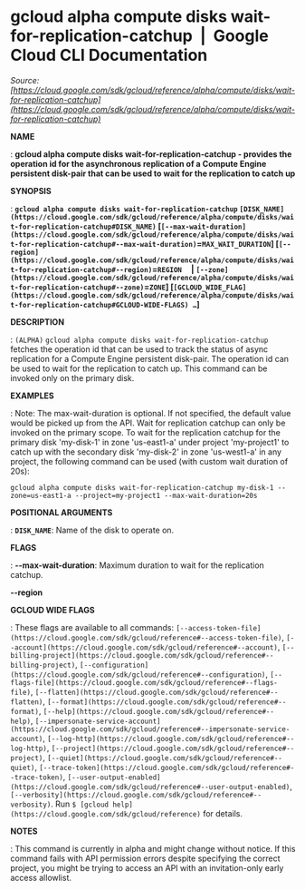 # gcloud alpha compute disks wait-for-replication-catchup  |  Google Cloud CLI Documentation

*Source: [https://cloud.google.com/sdk/gcloud/reference/alpha/compute/disks/wait-for-replication-catchup](https://cloud.google.com/sdk/gcloud/reference/alpha/compute/disks/wait-for-replication-catchup)*

**NAME**

: **gcloud alpha compute disks wait-for-replication-catchup - provides the operation id for the asynchronous replication of a Compute Engine persistent disk-pair that can be used to wait for the replication to catch up**

**SYNOPSIS**

: **`gcloud alpha compute disks wait-for-replication-catchup` `[DISK_NAME](https://cloud.google.com/sdk/gcloud/reference/alpha/compute/disks/wait-for-replication-catchup#DISK_NAME)` [`[--max-wait-duration](https://cloud.google.com/sdk/gcloud/reference/alpha/compute/disks/wait-for-replication-catchup#--max-wait-duration)`=`MAX_WAIT_DURATION`] [`[--region](https://cloud.google.com/sdk/gcloud/reference/alpha/compute/disks/wait-for-replication-catchup#--region)`=`REGION`     | `[--zone](https://cloud.google.com/sdk/gcloud/reference/alpha/compute/disks/wait-for-replication-catchup#--zone)`=`ZONE`] [`[GCLOUD_WIDE_FLAG](https://cloud.google.com/sdk/gcloud/reference/alpha/compute/disks/wait-for-replication-catchup#GCLOUD-WIDE-FLAGS) …`]**

**DESCRIPTION**

: `(ALPHA)` `gcloud alpha compute disks
wait-for-replication-catchup` fetches the operation id that can be used to
track the status of async replication for a Compute Engine persistent disk-pair.
The operation id can be used to wait for the replication to catch up. This
command can be invoked only on the primary disk.

**EXAMPLES**

: Note: The max-wait-duration is optional. If not specified, the default value
would be picked up from the API. Wait for replication catchup can only be
invoked on the primary scope. To wait for the replication catchup for the
primary disk 'my-disk-1' in zone 'us-east1-a' under project 'my-project1' to
catch up with the secondary disk 'my-disk-2' in zone 'us-west1-a' in any
project, the following command can be used (with custom wait duration of 20s):

```
gcloud alpha compute disks wait-for-replication-catchup my-disk-1 --zone=us-east1-a --project=my-project1 --max-wait-duration=20s
```

**POSITIONAL ARGUMENTS**

: **`DISK_NAME`**:
Name of the disk to operate on.

**FLAGS**

: **--max-wait-duration**:
Maximum duration to wait for the replication catchup.

**--region**

**GCLOUD WIDE FLAGS**

: These flags are available to all commands: `[--access-token-file](https://cloud.google.com/sdk/gcloud/reference#--access-token-file)`,
`[--account](https://cloud.google.com/sdk/gcloud/reference#--account)`, `[--billing-project](https://cloud.google.com/sdk/gcloud/reference#--billing-project)`,
`[--configuration](https://cloud.google.com/sdk/gcloud/reference#--configuration)`,
`[--flags-file](https://cloud.google.com/sdk/gcloud/reference#--flags-file)`,
`[--flatten](https://cloud.google.com/sdk/gcloud/reference#--flatten)`, `[--format](https://cloud.google.com/sdk/gcloud/reference#--format)`, `[--help](https://cloud.google.com/sdk/gcloud/reference#--help)`, `[--impersonate-service-account](https://cloud.google.com/sdk/gcloud/reference#--impersonate-service-account)`,
`[--log-http](https://cloud.google.com/sdk/gcloud/reference#--log-http)`,
`[--project](https://cloud.google.com/sdk/gcloud/reference#--project)`, `[--quiet](https://cloud.google.com/sdk/gcloud/reference#--quiet)`, `[--trace-token](https://cloud.google.com/sdk/gcloud/reference#--trace-token)`, `[--user-output-enabled](https://cloud.google.com/sdk/gcloud/reference#--user-output-enabled)`,
`[--verbosity](https://cloud.google.com/sdk/gcloud/reference#--verbosity)`.
Run `$ [gcloud help](https://cloud.google.com/sdk/gcloud/reference)` for details.

**NOTES**

: This command is currently in alpha and might change without notice. If this
command fails with API permission errors despite specifying the correct project,
you might be trying to access an API with an invitation-only early access
allowlist.
